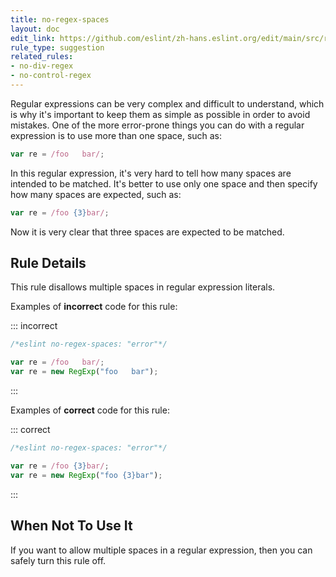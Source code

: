 ```yaml
---
title: no-regex-spaces
layout: doc
edit_link: https://github.com/eslint/zh-hans.eslint.org/edit/main/src/rules/no-regex-spaces.md
rule_type: suggestion
related_rules:
- no-div-regex
- no-control-regex
---
```






Regular expressions can be very complex and difficult to understand, which is why it's important to keep them as simple as possible in order to avoid mistakes. One of the more error-prone things you can do with a regular expression is to use more than one space, such as:

```js
var re = /foo   bar/;
```

In this regular expression, it's very hard to tell how many spaces are intended to be matched. It's better to use only one space and then specify how many spaces are expected, such as:

```js
var re = /foo {3}bar/;
```

Now it is very clear that three spaces are expected to be matched.

## Rule Details

This rule disallows multiple spaces in regular expression literals.

Examples of **incorrect** code for this rule:

::: incorrect

```js
/*eslint no-regex-spaces: "error"*/

var re = /foo   bar/;
var re = new RegExp("foo   bar");
```

:::

Examples of **correct** code for this rule:

::: correct

```js
/*eslint no-regex-spaces: "error"*/

var re = /foo {3}bar/;
var re = new RegExp("foo {3}bar");
```

:::

## When Not To Use It

If you want to allow multiple spaces in a regular expression, then you can safely turn this rule off.
